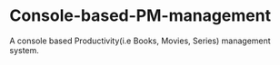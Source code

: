 # Console-based-PM-management
A console based Productivity(i.e Books, Movies, Series) management system.
